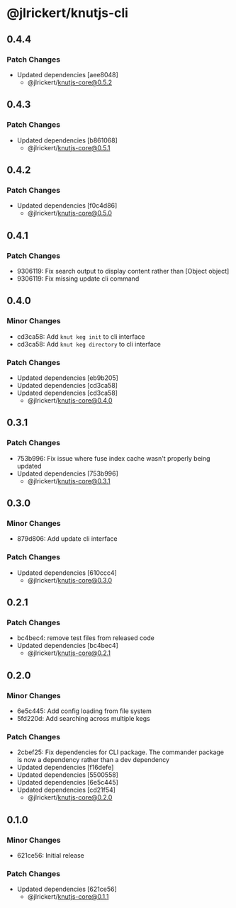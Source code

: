 # @jlrickert/knutjs-cli

## 0.4.4

### Patch Changes

- Updated dependencies [aee8048]
  - @jlrickert/knutjs-core@0.5.2

## 0.4.3

### Patch Changes

- Updated dependencies [b861068]
  - @jlrickert/knutjs-core@0.5.1

## 0.4.2

### Patch Changes

- Updated dependencies [f0c4d86]
  - @jlrickert/knutjs-core@0.5.0

## 0.4.1

### Patch Changes

- 9306119: Fix search output to display content rather than [Object object]
- 9306119: Fix missing update cli command

## 0.4.0

### Minor Changes

- cd3ca58: Add `knut keg init` to cli interface
- cd3ca58: Add `knut keg directory` to cli interface

### Patch Changes

- Updated dependencies [eb9b205]
- Updated dependencies [cd3ca58]
- Updated dependencies [cd3ca58]
  - @jlrickert/knutjs-core@0.4.0

## 0.3.1

### Patch Changes

- 753b996: Fix issue where fuse index cache wasn't properly being updated
- Updated dependencies [753b996]
  - @jlrickert/knutjs-core@0.3.1

## 0.3.0

### Minor Changes

- 879d806: Add update cli interface

### Patch Changes

- Updated dependencies [610ccc4]
  - @jlrickert/knutjs-core@0.3.0

## 0.2.1

### Patch Changes

- bc4bec4: remove test files from released code
- Updated dependencies [bc4bec4]
  - @jlrickert/knutjs-core@0.2.1

## 0.2.0

### Minor Changes

- 6e5c445: Add config loading from file system
- 5fd220d: Add searching across multiple kegs

### Patch Changes

- 2cbef25: Fix dependencies for CLI package. The commander package is now a dependency
  rather than a dev dependency
- Updated dependencies [f16defe]
- Updated dependencies [5500558]
- Updated dependencies [6e5c445]
- Updated dependencies [cd21f54]
  - @jlrickert/knutjs-core@0.2.0

## 0.1.0

### Minor Changes

- 621ce56: Initial release

### Patch Changes

- Updated dependencies [621ce56]
  - @jlrickert/knutjs-core@0.1.1
